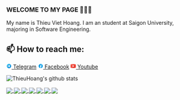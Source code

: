 ### WELCOME TO MY PAGE 👋👋👋
My name is Thieu Viet Hoang. I am an student at Saigon University, majoring in Software Engineering.<br>
## 📫 How to reach me: 

[![Telegram](https://github.com/thieuhoang2002/thieuhoang2002/blob/main/Icon%20socials/icons8-telegram-app-48%20(1).png) Telegram](https://t.me/thhoang0903) [![Facebook](https://github.com/thieuhoang2002/thieuhoang2002/blob/main/Icon%20socials/icons8-facebook-48%20(1).png) Facebook](https://www.facebook.com/thieuhoang0903/) [![Youtube](https://github.com/thieuhoang2002/thieuhoang2002/blob/main/Icon%20socials/icons8-youtube-logo-24%20(1).png) Youtube](https://www.youtube.com/thieuhoangofficial)



![ThieuHoang's github stats](https://github-readme-stats-git-masterrstaa-rickstaa.vercel.app/api?username=thieuhoang2002&show_icons=true&theme=tokyonight&hide=contribs,prs,issues)

<a href="https://github.com/thieuhoang2002/CSHARP-FIVECHIP-MART-PROJECT/">
  <!-- Change the `github-readme-stats.anuraghazra1.vercel.app` to `github-readme-stats.vercel.app`  -->
  <img align="center" src="https://github-readme-stats.anuraghazra1.vercel.app/api/pin/?username=thieuhoang2002&repo=CSHARP-FIVECHIP-MART-PROJECT&theme=radical" />
</a> 
<a href="https://github.com/thieuhoang2002/WEB2-PROJECT-VUTRUDONGHO/">
  <!-- Change the `github-readme-stats.anuraghazra1.vercel.app` to `github-readme-stats.vercel.app`  -->
  <img align="center" src="https://github-readme-stats.anuraghazra1.vercel.app/api/pin/?username=thieuhoang2002&repo=WEB2-PROJECT-VUTRUDONGHO&theme=merko" />
</a>
<a href="https://github.com/thieuhoang2002/Download_Video_TikTok_CMD/">
  <!-- Change the `github-readme-stats.anuraghazra1.vercel.app` to `github-readme-stats.vercel.app`  -->
  <img align="center" src="https://github-readme-stats.anuraghazra1.vercel.app/api/pin/?username=thieuhoang2002&repo=Download_Video_TikTok_CMD&theme=radical" />
</a>
<a href="https://github.com/thieuhoang2002/winform_download_picture_instagram">
  <!-- Change the `github-readme-stats.anuraghazra1.vercel.app` to `github-readme-stats.vercel.app`  -->
  <img align="center" src="https://github-readme-stats.anuraghazra1.vercel.app/api/pin/?username=thieuhoang2002&repo=winform_download_picture_instagram&theme=radical" />
</a>
<a href="https://github.com/thieuhoang2002/learning_HCM_ideology">
  <!-- Change the `github-readme-stats.anuraghazra1.vercel.app` to `github-readme-stats.vercel.app`  -->
  <img align="center" src="https://github-readme-stats.anuraghazra1.vercel.app/api/pin/?username=thieuhoang2002&repo=learning_HCM_ideology&theme=gruvbox" />
</a>    
<a href="https://github.com/thieuhoang2002/WEB1-PROJECT---WATCH-SHOP/">
  <!-- Change the `github-readme-stats.anuraghazra1.vercel.app` to `github-readme-stats.vercel.app`  -->
  <img align="center" src="https://github-readme-stats.anuraghazra1.vercel.app/api/pin/?username=thieuhoang2002&repo=WEB1-PROJECT---WATCH-SHOP&theme=merko" />
</a>

<a href="https://github.com/thieuhoang2002/DO-AN-JAVA---CONG-NGHE-PHAN-MEM---QUAN-LY-CUA-HANG-BAN-COFFEE">
  <!-- Change the `github-readme-stats.anuraghazra1.vercel.app` to `github-readme-stats.vercel.app`  -->
  <img align="center" src="https://github-readme-stats.anuraghazra1.vercel.app/api/pin/?username=thieuhoang2002&repo=DO-AN-JAVA---CONG-NGHE-PHAN-MEM---QUAN-LY-CUA-HANG-BAN-COFFEE&theme=gruvbox" />
</a>    


